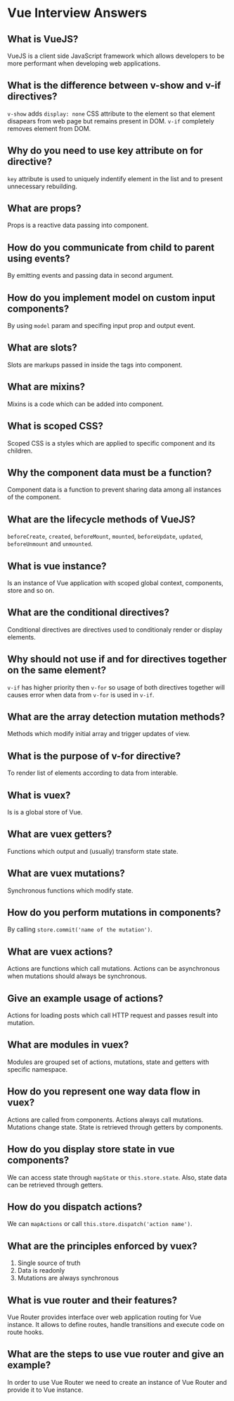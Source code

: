 # Vue Interview Answers

## What is VueJS?

VueJS is a client side JavaScript framework which allows developers to be more performant when developing web applications.

## What is the difference between v-show and v-if directives?

`v-show` adds `display: none` CSS attribute to the element so that element disapears from web page but remains present in DOM. `v-if` completely removes element from DOM.

## Why do you need to use key attribute on for directive?

`key` attribute is used to uniquely indentify element in the list and to present unnecessary rebuilding.

## What are props?

Props is a reactive data passing into component.

## How do you communicate from child to parent using events?

By emitting events and passing data in second argument.

## How do you implement model on custom input components?

By using `model` param and specifing input prop and output event.

## What are slots?

Slots are markups passed in inside the tags into component.

## What are mixins?

Mixins is a code which can be added into component.

## What is scoped CSS?

Scoped CSS is a styles which are applied to specific component and its children.

## Why the component data must be a function?

Component data is a function to prevent sharing data among all instances of the component.

## What are the lifecycle methods of VueJS?

`beforeCreate`, `created`, `beforeMount`, `mounted`, `beforeUpdate`, `updated`, `beforeUnmount` and `unmounted`.

## What is vue instance?

Is an instance of Vue application with scoped global context, components, store and so on.

## What are the conditional directives?

Conditional directives are directives used to conditionaly render or display elements.

## Why should not use if and for directives together on the same element?

`v-if` has higher priority then `v-for` so usage of both directives together will causes error when data from `v-for` is used in `v-if`.

## What are the array detection mutation methods?

Methods which modify initial array and trigger updates of view.

## What is the purpose of v-for directive?

To render list of elements according to data from interable.

## What is vuex?

Is is a global store of Vue.

## What are vuex getters?

Functions which output and (usually) transform state state.

## What are vuex mutations?

Synchronous functions which modify state.

## How do you perform mutations in components?

By calling `store.commit('name of the mutation')`.

## What are vuex actions?

Actions are functions which call mutations. Actions can be asynchronous when mutations should always be synchronous.

## Give an example usage of actions?

Actions for loading posts which call HTTP request and passes result into mutation.

## What are modules in vuex?

Modules are grouped set of actions, mutations, state and getters with specific namespace.

## How do you represent one way data flow in vuex?

Actions are called from components. Actions always call mutations. Mutations change state. State is retrieved through getters by components.

## How do you display store state in vue components?

We can access state through `mapState` or `this.store.state`. Also, state data can be retrieved through getters.

## How do you dispatch actions?

We can `mapActions` or call `this.store.dispatch('action name')`.

## What are the principles enforced by vuex?

1. Single source of truth
2. Data is readonly
3. Mutations are always synchronous

## What is vue router and their features?

Vue Router provides interface over web application routing for Vue instance. It allows to define routes, handle transitions and execute code on route hooks.

## What are the steps to use vue router and give an example?

In order to use Vue Router we need to create an instance of Vue Router and provide it to Vue instance.
